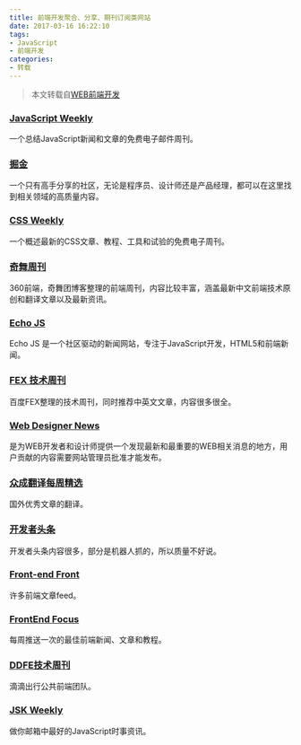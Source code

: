 ```yaml
---
title: 前端开发聚合、分享、期刊订阅类网站
date: 2017-03-16 16:22:10
tags:
- JavaScript
- 前端开发
categories:
- 转载
---
```


> 本文转载自[WEB前端开发](http://www.css88.com/archives/7136)

### [JavaScript Weekly](http://javascriptweekly.com/)

一个总结JavaScript新闻和文章的免费电子邮件周刊。

<!-- more -->

### [掘金](https://juejin.im/)

一个只有高手分享的社区，无论是程序员、设计师还是产品经理，都可以在这里找到相关领域的高质量内容。

### [CSS Weekly](http://css-weekly.com/)

一个概述最新的CSS文章、教程、工具和试验的免费电子周刊。

### [奇舞周刊](https://weekly.75team.com/)

360前端，奇舞团博客整理的前端周刊，内容比较丰富，涵盖最新中文前端技术原创和翻译文章以及最新资讯。

### [Echo JS](http://www.echojs.com/)

Echo JS 是一个社区驱动的新闻网站，专注于JavaScript开发，HTML5和前端新闻。

### [FEX 技术周刊](http://fex.baidu.com/weekly/)

百度FEX整理的技术周刊，同时推荐中英文文章，内容很多很全。

### [Web Designer News](http://www.webdesignernews.com/)

是为WEB开发者和设计师提供一个发现最新和最重要的WEB相关消息的地方，用户贡献的内容需要网站管理员批准才能发布。

### [众成翻译每周精选](http://zcfy.baomitu.com/)

国外优秀文章的翻译。

### [开发者头条](https://toutiao.io/c/fe/)

开发者头条内容很多，部分是机器人抓的，所以质量不好说。

### [Front-end Front](http://frontendfront.com/)

许多前端文章feed。

### [FrontEnd Focus](http://frontendfocus.co/)

每周推送一次的最佳前端新闻、文章和教程。

### [DDFE技术周刊](https://zhuanlan.zhihu.com/ddfe-weekly/)

滴滴出行公共前端团队。

### [JSK Weekly](https://javascriptkicks.com/)

做你邮箱中最好的JavaScript时事资讯。

